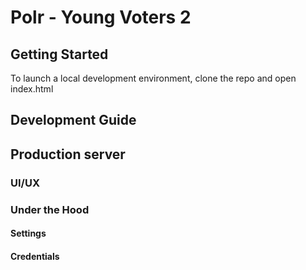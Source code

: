 # Polr - Young Voters 2

## Getting Started

To launch a local development environment, clone the repo and open index.html

## Development Guide

## Production server

### UI/UX

### Under the Hood

#### Settings

#### Credentials
